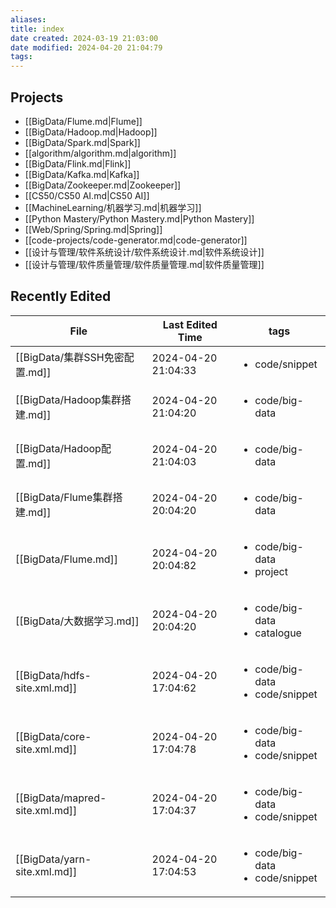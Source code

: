 ```yaml
---
aliases: 
title: index
date created: 2024-03-19 21:03:00
date modified: 2024-04-20 21:04:79
tags: 
---
```

## Projects
- [[BigData/Flume.md|Flume]]
- [[BigData/Hadoop.md|Hadoop]]
- [[BigData/Spark.md|Spark]]
- [[algorithm/algorithm.md|algorithm]]
- [[BigData/Flink.md|Flink]]
- [[BigData/Kafka.md|Kafka]]
- [[BigData/Zookeeper.md|Zookeeper]]
- [[CS50/CS50 AI.md|CS50 AI]]
- [[MachineLearning/机器学习.md|机器学习]]
- [[Python Mastery/Python Mastery.md|Python Mastery]]
- [[Web/Spring/Spring.md|Spring]]
- [[code-projects/code-generator.md|code-generator]]
- [[设计与管理/软件系统设计/软件系统设计.md|软件系统设计]]
- [[设计与管理/软件质量管理/软件质量管理.md|软件质量管理]]
## Recently Edited
| File                           | Last Edited Time    | tags                                                 |
| ------------------------------ | ------------------- | ---------------------------------------------------- |
| [[BigData/集群SSH免密配置.md]]       | 2024-04-20 21:04:33 | <ul><li>code/snippet</li></ul>                       |
| [[BigData/Hadoop集群搭建.md]]      | 2024-04-20 21:04:20 | <ul><li>code/big-data</li></ul>                      |
| [[BigData/Hadoop配置.md]]        | 2024-04-20 21:04:03 | <ul><li>code/big-data</li></ul>                      |
| [[BigData/Flume集群搭建.md]]       | 2024-04-20 20:04:20 | <ul><li>code/big-data</li></ul>                      |
| [[BigData/Flume.md]]           | 2024-04-20 20:04:82 | <ul><li>code/big-data</li><li>project</li></ul>      |
| [[BigData/大数据学习.md]]           | 2024-04-20 20:04:20 | <ul><li>code/big-data</li><li>catalogue</li></ul>    |
| [[BigData/hdfs-site.xml.md]]   | 2024-04-20 17:04:62 | <ul><li>code/big-data</li><li>code/snippet</li></ul> |
| [[BigData/core-site.xml.md]]   | 2024-04-20 17:04:78 | <ul><li>code/big-data</li><li>code/snippet</li></ul> |
| [[BigData/mapred-site.xml.md]] | 2024-04-20 17:04:37 | <ul><li>code/big-data</li><li>code/snippet</li></ul> |
| [[BigData/yarn-site.xml.md]]   | 2024-04-20 17:04:53 | <ul><li>code/big-data</li><li>code/snippet</li></ul> |
